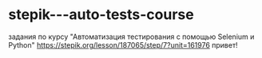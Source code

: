 # stepik---auto-tests-course
задания по курсу "Автоматизация тестирования с помощью Selenium и Python"
https://stepik.org/lesson/187065/step/7?unit=161976
привет!

